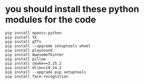# you should install these python modules for the code
```
pip install opencv-python
pip install tk
pip install gTTs
pip install --upgrade setuptools wheel
pip install playsound
pip install AwesomeTkinter
pip install pillow
pip install cmake==3.25.2
pip install dlib==19.24.2
pip install --upgrade pip setuptools
pip install face-recognition
```
